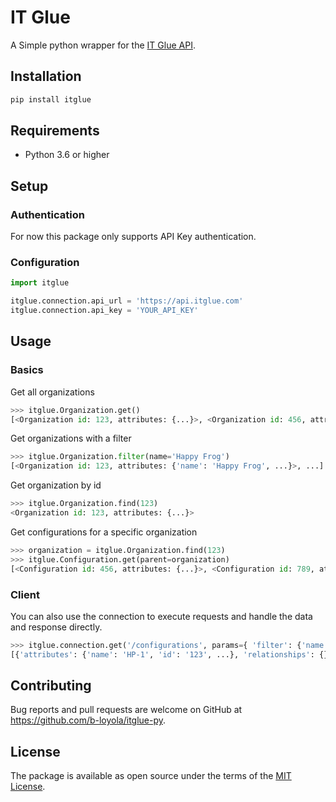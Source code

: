 # IT Glue

A Simple python wrapper for the [IT Glue API](https://api.itglue.com/developer/).

## Installation

```python
pip install itglue
```

## Requirements

* Python 3.6 or higher

## Setup

### Authentication

For now this package only supports API Key authentication.

### Configuration

```python
import itglue

itglue.connection.api_url = 'https://api.itglue.com'
itglue.connection.api_key = 'YOUR_API_KEY'
```

## Usage

### Basics

Get all organizations
```python
>>> itglue.Organization.get()
[<Organization id: 123, attributes: {...}>, <Organization id: 456, attributes: {...}>, ...]
```
Get organizations with a filter
```python
>>> itglue.Organization.filter(name='Happy Frog')
[<Organization id: 123, attributes: {'name': 'Happy Frog', ...}>, ...]
```
Get organization by id
```python
>>> itglue.Organization.find(123)
<Organization id: 123, attributes: {...}>
```
Get configurations for a specific organization
```python
>>> organization = itglue.Organization.find(123)
>>> itglue.Configuration.get(parent=organization)
[<Configuration id: 456, attributes: {...}>, <Configuration id: 789, attributes: {...}>, ...]
```

### Client

You can also use the connection to execute requests and handle the data and response directly.
```python
>>> itglue.connection.get('/configurations', params={ 'filter': {'name': 'HP-1'} })
[{'attributes': {'name': 'HP-1', 'id': '123', ...}, 'relationships': {} }, ...]
```

## Contributing

Bug reports and pull requests are welcome on GitHub at https://github.com/b-loyola/itglue-py.

## License

The package is available as open source under the terms of the [MIT License](https://opensource.org/licenses/MIT).
